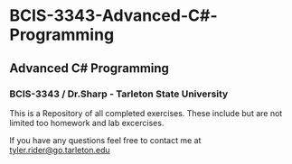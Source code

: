# BCIS-3343-Advanced-C#-Programming

## Advanced C# Programming

### BCIS-3343 / Dr.Sharp - Tarleton State University

This is a Repository of all completed exercises. These include but are not limited too homework and lab excercises.

If you have any questions feel free to contact me at [tyler.rider@go.tarleton.edu](mailto:tyler.rider@go.tarleton.edu)
